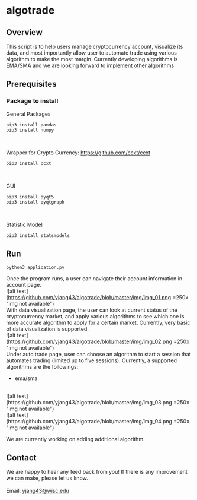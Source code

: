 # algotrade

## Overview
This script is to help users manage cryptocurrency account, visualize its data, and most importantly allow user to automate trade using various algorithm to make the most margin.
Currently developing algorithms is EMA/SMA and we are looking forward to implement other 
algorithms
## Prerequisites
### Package to install
General Packages
```
pip3 install pandas
pip3 install numpy
```
<br/>


Wrapper for Crypto Currency: https://github.com/ccxt/ccxt
```
pip3 install ccxt
```
<br/>


GUI
```
pip3 install pyqt5
pip3 install pyqtgraph
```
<br/>


Statistic Model
```
pip3 install statsmodels
```

## Run
```
python3 application.py
```
Once the program runs, a user can navigate their account information in account page.
<br>
![alt text](https://github.com/yjang43/algotrade/blob/master/img/img_01.png =250x "img not available")
<br>
With data visualization page, the user can look at current status of the cryptocurrency market,
and apply various algorithms to see which one is more accurate algorithm to apply for a certain market.
Currently, very basic of data visualization is supported.
<br>
![alt text](https://github.com/yjang43/algotrade/blob/master/img/img_02.png =250x "img not available")
<br>
Under auto trade page, user can choose an algorithm to start a session that automates
trading (limited up to five sessions). Currently, a supported algorithms are the followings:
<br>
* ema/sma

<br>
![alt text](https://github.com/yjang43/algotrade/blob/master/img/img_03.png =250x "img not available")
<br>
![alt text](https://github.com/yjang43/algotrade/blob/master/img/img_04.png =250x "img not available")
<br>

We are currently working on adding additional algorithm.

## Contact
We are happy to hear any feed back from you! If there is any improvement we can make, please
let us know.
<br/>
<br/>
Email: yjang43@wisc.edu

